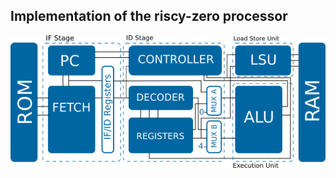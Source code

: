 ## Implementation of the riscy-zero processor

![alt Zero RISCY Global Architecture](https://github.com/sinitame/zero-riscy/blob/master/doc/zero_riscy_core.png)
